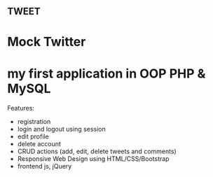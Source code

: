 ## TWEET
# Mock Twitter
# my first application in OOP PHP & MySQL

Features:
- registration
- login and logout using session
- edit profile
- delete account
- CRUD actions (add, edit, delete tweets and comments)
- Responsive Web Design using HTML/CSS/Bootstrap
- frontend js, jQuery



